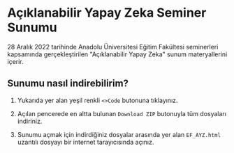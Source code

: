 # Açıklanabilir Yapay Zeka Seminer Sunumu

28 Aralık 2022 tarihinde Anadolu Üniversitesi Eğitim Fakültesi seminerleri kapsamında gerçekleştirilen "Açıklanabilir Yapay Zeka" sunum materyallerini içerir.

## Sunumu nasıl indirebilirim?

1. Yukarıda yer alan yeşil renkli `<>Code` butonuna tıklayınız. 

2. Açılan pencerede en altta bulunan `Download ZIP` butonuyla tüm dosyaları indiriniz.

3. Sunumu açmak için indirdiğiniz dosyalar arasında yer alan `EF_AYZ.html` uzantılı dosyayı bir internet tarayıcısında açınız.
